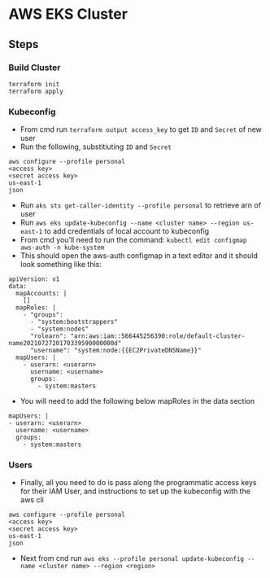 # AWS EKS Cluster
## Steps
### Build Cluster
```
terraform init
terraform apply
```
### Kubeconfig
- From cmd run `terraform output access_key` to get `ID` and `Secret` of new user
- Run the following, substitiuting `ID` and `Secret`
```
aws configure --profile personal
<access key>
<secret access key>
us-east-1
json
```
- Run `aks sts get-caller-identity --profile personal` to retrieve arn of user
- Run `aws eks update-kubeconfig --name <cluster name> --region us-east-1` to add credentials of local account to kubeconfig
- From cmd you’ll need to run the command: `kubectl edit configmap aws-auth -n kube-system`
- This should open the aws-auth configmap in a text editor and it should look something like this:
```
apiVersion: v1
data:
  mapAccounts: |
    []
  mapRoles: |
    - "groups":
      - "system:bootstrappers"
      - "system:nodes"
      "rolearn": "arn:aws:iam::566445256390:role/default-cluster-name2021072720170339590000000d"
      "username": "system:node:{{EC2PrivateDNSName}}"
  mapUsers: |
    - userarn: <userarn>
      username: <username>
      groups:
        - system:masters
```
- You will need to add the following below mapRoles in the data section
```
mapUsers: |
- userarn: <userarn>
  username: <username>
  groups:
    - system:masters
```
### Users
- Finally, all you need to do is pass along the programmatic access keys for their IAM User, and instructions to set up the kubeconfig with the aws cli
```
aws configure --profile personal
<access key>
<secret access key>
us-east-1
json
```
- Next from cnd run `aws eks --profile personal update-kubeconfig --name <cluster name> --region <region>`